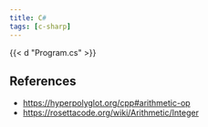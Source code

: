```yaml
---
title: C#
tags: [c-sharp]
---
```


{{< d "Program.cs" >}}

## References

- <https://hyperpolyglot.org/cpp#arithmetic-op>
- <https://rosettacode.org/wiki/Arithmetic/Integer>
